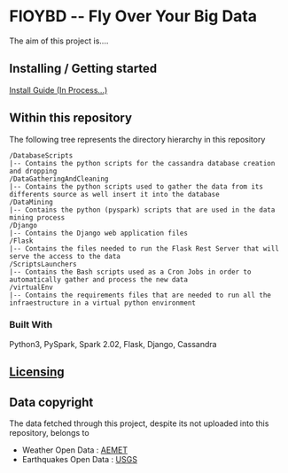 # FlOYBD -- Fly Over Your Big Data
The aim of this project is....
## Installing / Getting started
[Install Guide (In Process...)](../master/INSTALL.md)
## Within this repository

The following tree represents the directory hierarchy in this repository


```
/DatabaseScripts
|-- Contains the python scripts for the cassandra database creation and dropping
/DataGatheringAndCleaning
|-- Contains the python scripts used to gather the data from its differents source as well insert it into the database
/DataMining
|-- Contains the python (pyspark) scripts that are used in the data mining process
/Django
|-- Contains the Django web application files
/Flask
|-- Contains the files needed to run the Flask Rest Server that will serve the access to the data
/ScriptsLaunchers
|-- Contains the Bash scripts used as a Cron Jobs in order to automatically gather and process the new data
/virtualEnv
|-- Contains the requirements files that are needed to run all the infraestructure in a virtual python environment

```
### Built With
Python3, PySpark, Spark 2.02, Flask, Django, Cassandra
## [Licensing](../master/LICENSE.md)

## Data copyright
The data fetched through this project, despite its not uploaded into this repository, belongs to
* Weather Open Data : [AEMET](http://www.aemet.es/es/portada) 
* Earthquakes Open Data : [USGS](https://earthquake.usgs.gov/)
